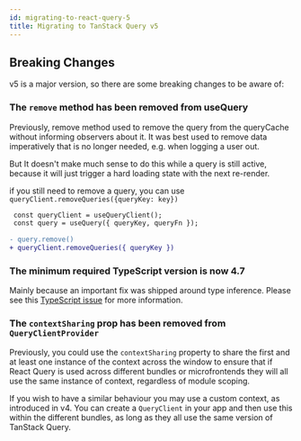 ```yaml
---
id: migrating-to-react-query-5
title: Migrating to TanStack Query v5
---
```


## Breaking Changes

v5 is a major version, so there are some breaking changes to be aware of:

### The `remove` method has been removed from useQuery

Previously, remove method used to remove the query from the queryCache without informing observers about it. It was best used to remove data imperatively that is no longer needed, e.g. when logging a user out.

But It doesn't make much sense to do this while a query is still active, because it will just trigger a hard loading state with the next re-render.

if you still need to remove a query, you can use `queryClient.removeQueries({queryKey: key})`

```diff
 const queryClient = useQueryClient();
 const query = useQuery({ queryKey, queryFn });

- query.remove()
+ queryClient.removeQueries({ queryKey })
```

### The minimum required TypeScript version is now 4.7

Mainly because an important fix was shipped around type inference. Please see this [TypeScript issue](https://github.com/microsoft/TypeScript/issues/43371) for more information.

### The `contextSharing` prop has been removed from `QueryClientProvider`

Previously, you could use the `contextSharing` property to share the first and at least one instance of the context across the window to ensure that if React Query is used across different bundles or microfrontends they will all use the same instance of context, regardless of module scoping.

If you wish to have a similar behaviour you may use a custom context, as introduced in v4. You can create a `QueryClient` in your app and then use this within the different bundles, as long as they all use the same version of TanStack Query.
